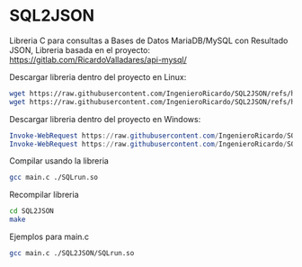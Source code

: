 # SQL2JSON
Libreria C para consultas a Bases de Datos MariaDB/MySQL con Resultado JSON, Libreria basada en el proyecto: https://gitlab.com/RicardoValladares/api-mysql/

Descargar libreria dentro del proyecto en Linux:
```bash
wget https://raw.githubusercontent.com/IngenieroRicardo/SQL2JSON/refs/heads/main/SQLrun.so
wget https://raw.githubusercontent.com/IngenieroRicardo/SQL2JSON/refs/heads/main/SQLrun.h
```

Descargar libreria dentro del proyecto en Windows:
```powershell
Invoke-WebRequest https://raw.githubusercontent.com/IngenieroRicardo/SQL2JSON/refs/heads/main/SQLrun.dll
Invoke-WebRequest https://raw.githubusercontent.com/IngenieroRicardo/SQL2JSON/refs/heads/main/SQLrun.h
```




Compilar usando la libreria
```bash
gcc main.c ./SQLrun.so
```
Recompilar libreria
```bash
cd SQL2JSON
make
```

Ejemplos para main.c
```bash
gcc main.c ./SQL2JSON/SQLrun.so
```
